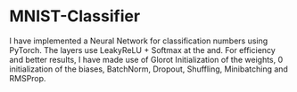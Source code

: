 # MNIST-Classifier

I have implemented a Neural Network for classification numbers using PyTorch. The layers use LeakyReLU + Softmax at the and. For efficiency and better results, I have made use of Glorot Initialization of the weights, 0 initialization of the biases, BatchNorm, Dropout, Shuffling, Minibatching and RMSProp.
